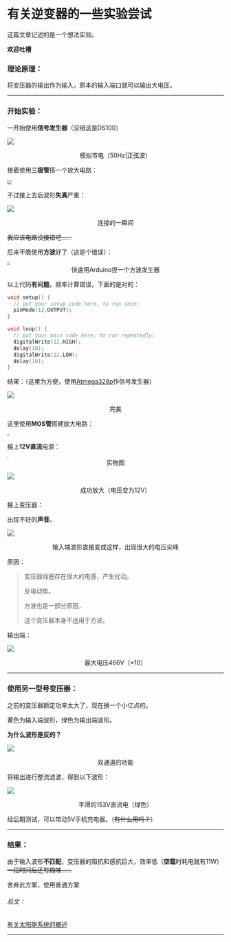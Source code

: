 # 有关逆变器的一些实验尝试

这篇文章记述的是一个想法实验。

**欢迎吐槽**

### 理论原理：

将变压器的输出作为输入，原本的输入端口就可以输出大电压。

------

### 开始实验：

一开始使用**信号发生器**（没错这是DS100）

![](https://s1.328888.xyz/2022/10/01/MgzTF.jpg)

<center>模拟市电（50Hz|正弦波）</center>

接着使用**三极管**搭一个放大电路：

<img src="https://s1.328888.xyz/2022/10/01/MgtRo.jpg" style="zoom:67%;" />

不过接上去后波形**失真**严重：

![](https://s1.328888.xyz/2022/10/01/Mg7VS.jpg)

<center>连接的一瞬间</center>

~~我应该电路没接错吧……~~

后来干脆使用**方波**好了（这是个错误）：

<img src="https://s1.328888.xyz/2022/10/01/MgQp5.png" style="zoom:40%;" />

<center>快速用Arduino捏一个方波发生器</center>

以上代码**有问题**，频率计算错误，下面的是对的：

```c
void setup() {
  // put your setup code here, to run once:
  pinMode(12,OUTPUT);
}

void loop() {
  // put your main code here, to run repeatedly:
  digitalWrite(12,HIGH);
  delay(10);
  digitalWrite(12,LOW);
  delay(10);
}
```

结果：（这里为方便，使用[Atmega328p](https://www.jianshu.com/p/9dcc61653c94)作信号发生器）

![](https://s1.328888.xyz/2022/10/01/MgeON.jpg)

<center>完美</center>

这里使用**MOS管**搭建放大电路：

<img src="https://s1.328888.xyz/2022/10/01/Mgr9y.png" style="zoom:30%;" />

接上**12V直流**电源：

<img src="https://s1.328888.xyz/2022/10/01/MgnRR.jpg" style="zoom:20%;" />

<center>实物图</center>

![](https://s1.328888.xyz/2022/10/01/MgH7C.jpg)

<center>成功放大（电压变为12V）</center>

接上变压器：

出现不好的**声音**。

![](https://s1.328888.xyz/2022/10/01/MgqEd.jpg)

<center>输入端波形直接变成这样，出现很大的电压尖峰</center>

原因：

> 变压器线圈存在很大的电感，产生扰动。
>
> 反电动势。
>
> 方波也是一部分原因，
>
> 这个变压器本身不适用于方波。

输出端：

![](https://s1.328888.xyz/2022/10/01/MgXGU.jpg)

<center>最大电压466V（×10）</center>

------

### 使用另一型号变压器：

之前的变压器额定功率太大了，现在换一个小亿点的。

黄色为输入端波形，绿色为输出端波形。

**为什么波形是反的？**

![](https://s1.328888.xyz/2022/10/01/MgRTP.jpg)

<center>双通道的功能</center>

将输出进行整流滤波，得到以下波形：

![](https://s1.328888.xyz/2022/10/01/MgZs6.jpg)

<center>平滑的153V直流电（绿色）</center>

经后期测试，可以带动5V手机充电器。（~~有什么用吗？~~）

------

### 结果：

由于输入波形**不匹配**，变压器的阻抗和感抗巨大，效率低（**空载**时耗电就有11W）~~一段时间后还有糊味……~~

舍弃此方案，使用普通方案

###### 后文：

[有关太阳能系统的概述]()

------

